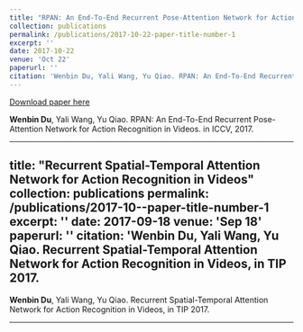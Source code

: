 ```yaml
---
title: "RPAN: An End-To-End Recurrent Pose-Attention Network for Action Recognition in Videos"
collection: publications
permalink: /publications/2017-10-22-paper-title-number-1
excerpt: ''
date: 2017-10-22
venue: 'Oct 22'
paperurl: ''
citation: 'Wenbin Du, Yali Wang, Yu Qiao. RPAN: An End-To-End Recurrent Pose-Attention Network for Action Recognition in Videos. in ICCV, 2017.'
---
```



[Download paper here](http://lanlianhuaer.github.io/files/Du_RPAN.pdf)

**Wenbin Du**, Yali Wang, Yu Qiao. RPAN: An End-To-End Recurrent Pose-Attention Network for Action Recognition in Videos. in ICCV, 2017.


---
title: "Recurrent Spatial-Temporal Attention Network for Action Recognition in Videos"
collection: publications
permalink: /publications/2017-10--paper-title-number-1
excerpt: ''
date: 2017-09-18
venue: 'Sep 18'
paperurl: ''
citation: 'Wenbin Du, Yali Wang, Yu Qiao. Recurrent Spatial-Temporal Attention Network for Action Recognition in Videos, in TIP 2017.
---

<!--[Download paper here](http://lanlianhuaer.github.io/files/Du_RPAN.pdf)-->

**Wenbin Du**, Yali Wang, Yu Qiao. Recurrent Spatial-Temporal Attention Network for Action Recognition in Videos, in TIP 2017.

---